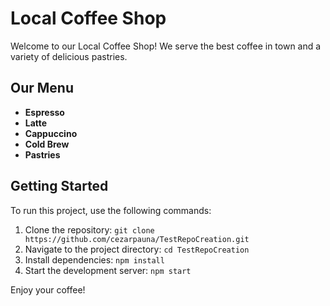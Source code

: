 # Local Coffee Shop

Welcome to our Local Coffee Shop! We serve the best coffee in town and a variety of delicious pastries.

## Our Menu
- **Espresso**
- **Latte**
- **Cappuccino**
- **Cold Brew**
- **Pastries**

## Getting Started
To run this project, use the following commands:

1. Clone the repository: `git clone https://github.com/cezarpauna/TestRepoCreation.git`
2. Navigate to the project directory: `cd TestRepoCreation`
3. Install dependencies: `npm install`
4. Start the development server: `npm start`

Enjoy your coffee!
